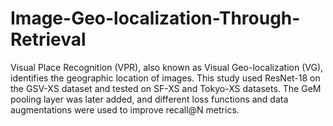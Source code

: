 # Image-Geo-localization-Through-Retrieval
Visual Place Recognition (VPR), also known as Visual Geo-localization (VG), identifies the geographic location of images. This study used ResNet-18 on the GSV-XS dataset and tested on SF-XS and Tokyo-XS datasets. The GeM pooling layer was later added, and different loss functions and data augmentations were used to improve recall@N metrics.

